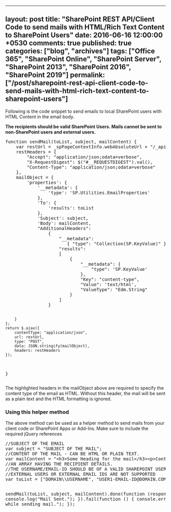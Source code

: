 ---
layout: post
title: "SharePoint REST API/Client Code to send mails with HTML/Rich Text Content to SharePoint Users"
date: 2016-06-16 12:00:00 +0530
comments: true
published: true
categories: ["blog", "archives"]
tags: ["Office 365", "SharePoint Online", "SharePoint Server", "SharePoint 2013", "SharePoint 2016", "SharePoint 2019"]
permalink: ["/post/sharepoint-rest-api-client-code-to-send-mails-with-html-rich-text-content-to-sharepoint-users"]
  ---
<!-- more -->
<p>Following is the code snippet to send emails to local SharePoint users with HTML Content in the email body.</p>
<p><strong> The recipients should be valid SharePoint Users. Mails cannot be sent to non-SharePoint users and external users. </strong></p>
<pre class="brush:js;auto-links:false;toolbar:false" contenteditable="false">function sendMail(toList, subject, mailContent) {
    var restUrl = _spPageContextInfo.webAbsoluteUrl + "/_api/SP.Utilities.Utility.SendEmail",
    restHeaders = {
        "Accept": "application/json;odata=verbose",
        "X-RequestDigest": $("#__REQUESTDIGEST").val(),
        "Content-Type": "application/json;odata=verbose"
    },
    mailObject = {
        'properties': {
            '__metadata': {
                'type': 'SP.Utilities.EmailProperties'
            },
            'To': {
                'results': toList
            },
            'Subject': subject,
            'Body': mailContent,
            "AdditionalHeaders":
                {
                    "__metadata":
                       { "type": "Collection(SP.KeyValue)" },
                    "results":
                    [
                        {
                            "__metadata": {
                                "type": 'SP.KeyValue'
                            },
                            "Key": "content-type",
                            "Value": 'text/html',
                            "ValueType": "Edm.String"
                        }
                    ]
                }
            
        }
    };
    return $.ajax({
        contentType: "application/json",
        url: restUrl,
        type: "POST",
        data: JSON.stringify(mailObject),
        headers: restHeaders
    });
} </pre>
<p>The highlighted headers in the mailObject above are required to specify the content type of the email as HTML. Without this header, the mail will be sent as a plain text and the HTML formatting is ignored.</p>
<h3>Using this helper method</h3>
<p>The above method can be used as a helper method to send mails from your client code or SharePoint Apps or Add-Ins. Make sure to include the required jQuery references</p>
<pre class="brush:js;auto-links:false;toolbar:false" contenteditable="false">//SUBJECT OF THE EMAIL
var subject = "SUBJECT OF THE MAIL";
//CONTENT OF THE MAIL - CAN BE HTML OR PLAIN TEXT. 
var mailContent = "&lt;h3&gt;Some Heading for the mail&lt;/h3&gt;&lt;p&gt;Content&lt;/p&gt;&lt;div&gt;Content&lt;/div&gt;";
//AN ARRAY HAVING THE RECIPIENT DETAILS.
//THE USERNAME/EMAIL-ID SHOULD BE OF A VALID SHAREPOINT USER. 
//EXTERNAL USERS OR EXTERNAL EMAIL IDS ARE NOT SUPPORTED
var toList = ["DOMAIN\\USERNAME", "USER1-EMAIL-ID@DOMAIN.COM"]

sendMail(toList, subject, mailContent).done(function (response) {
    console.log("Mail Sent.");
}).fail(function () {
    console.error("Error while sending mail.");
});</pre>
<p>&nbsp;</p>
<p><strong>&nbsp;</strong></p>
